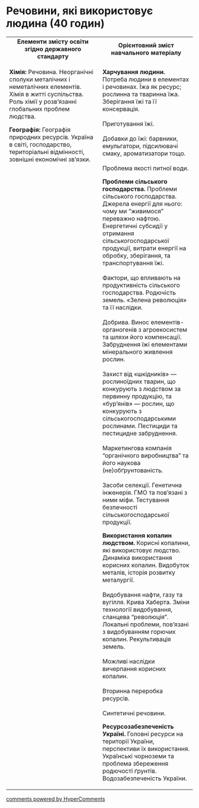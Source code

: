 <div id="hypercomments_widget" class="js-hypercomments-widget invisible"></div>

# Речовини, які використовує людина (40 годин)

<table>
	<tr>
		<td width="50%" align="center"><b>Елементи змісту освіти згідно державного стандарту</b></td>
		<td width="50%" align="center"><b>Орієнтовний зміст навчального матеріалу</b></td>
	</tr>
	<tr>
		<td width="50%" style="vertical-align:top !important;">
<p><b>Хімія:</b> Речовина. Неорганічні сполуки металічних і неметалічних елементів. Хімія в житті суспільства. Роль хімії у розв’язанні глобальних проблем людства. </p>
<p><b>Географія:</b>  Географія природних ресурсів. Україна в світі, господарство, територіальні відмінності, зовнішні економічні зв’язки. </p>
		</td>
		<td width="50%" style="vertical-align:top !important;">
<p><b>Харчування людини.</b> Потреба людини в елементах і речовинах. Їжа як ресурс; рослинна та тваринна їжа. Зберігання їжі та її консервація.<br><br>
Приготування їжі.<br><br>
Добавки до їжі: барвники, емульгатори, підсилювачі смаку, ароматизатори тощо.<br><br>
Проблема якості питної води.</p>
<p><b>Проблеми сільського господарства.</b> Проблеми сільського господарства. Джерела енергії для нього: чому ми “живимося” переважно нафтою. Енергетичні субсидії у отримання сільськогосподарської продукції, витрати енергії на обробку, зберігання, та транспортування їжі.<br><br>
Фактори, що впливають на продуктивність сільського господарства. Родючість земель. «Зелена революція» та її наслідки. <br><br>
Добрива. Винос елементів-органогенів з агроекосистем та шляхи його компенсації. Забруднення їжі елементами мінерального живлення рослин. <br><br>
Захист від «шкідників» — рослиноїдних тварин, що конкурують з людством за первинну продукцію, та «бур’янів» — рослин, що конкурують з сільськогосподарськими рослинами. Пестициди та пестицидне забруднення.<br><br>
Маркетингова компанія “органічного виробництва” та його наукова (не)обґрунтованість.<br><br>
Засоби селекції. Генетична інженерія. ГМО та пов’язані з ними міфи. Тестування безпечності сільськогосподарської продукції.</p>
<p><b>Використання копалин людством.</b> Корисні копалини, які використовує людство. Динаміка використання корисних копалин. Видобуток металів, історія розвитку металургії.<br><br>
Видобування нафти, газу та вугілля. Крива Хаберта. Зміни технології видобування, сланцева “революція”. Локальні проблеми, пов’язані з видобуванням горючих копалин. Рекультивація земель.<br><br>
Можливі наслідки вичерпання корисних копалин. <br><br>
Вторинна переробка ресурсів.<br><br>
Синтетичні речовини.</p>
<p><b>Ресурсозабезпеченість Україні.</b> Головні ресурси на території України, перспективи їх використання. Українські чорноземи та проблема збереження родючості ґрунтів. Водозабезпеченість України.</p>
		</td>
	</tr>
</table>


<div class="js-hypercomments-container">
<a href="http://hypercomments.com" class="hc-link" title="comments widget">comments powered by HyperComments</a>
</div>